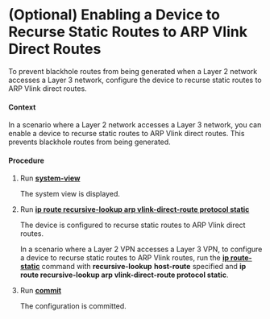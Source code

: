 (Optional) Enabling a Device to Recurse Static Routes to ARP Vlink Direct Routes
================================================================================

To prevent blackhole routes from being generated when a Layer 2 network accesses a Layer 3 network, configure the device to recurse static routes to ARP Vlink direct routes.

#### Context

In a scenario where a Layer 2 network accesses a Layer 3 network, you can enable a device to recurse static routes to ARP Vlink direct routes. This prevents blackhole routes from being generated.


#### Procedure

1. Run [**system-view**](cmdqueryname=system-view)
   
   
   
   The system view is displayed.
2. Run [**ip route recursive-lookup arp vlink-direct-route protocol static**](cmdqueryname=ip+route+recursive-lookup+arp+vlink-direct-route+protocol+static)
   
   
   
   The device is configured to recurse static routes to ARP Vlink direct routes.
   
   
   
   In a scenario where a
   Layer 2 VPN accesses a Layer 3 VPN, to configure a device to recurse
   static routes to ARP Vlink routes, run the [**ip route-static**](cmdqueryname=ip+route-static) command with **recursive-lookup** **host-route** specified and **ip route
   recursive-lookup arp vlink-direct-route protocol static**.
3. Run [**commit**](cmdqueryname=commit)
   
   
   
   The configuration is committed.